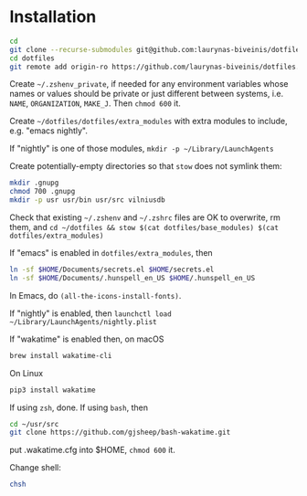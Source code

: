 # Installation

```zsh
cd
git clone --recurse-submodules git@github.com:laurynas-biveinis/dotfiles.git
cd dotfiles
git remote add origin-ro https://github.com/laurynas-biveinis/dotfiles.git
```

Create `~/.zshenv_private`, if needed for any environment variables whose names
or values should be private or just different between systems, i.e. `NAME`,
`ORGANIZATION`, `MAKE_J`. Then `chmod 600` it.

Create `~/dotfiles/dotfiles/extra_modules` with extra modules to include, e.g.
"emacs nightly".

If "nightly" is one of those modules, `mkdir -p ~/Library/LaunchAgents`

Create potentially-empty directories so that `stow` does not symlink them:

```zsh
mkdir .gnupg
chmod 700 .gnupg
mkdir -p usr usr/bin usr/src vilniusdb
```

Check that existing `~/.zshenv` and `~/.zshrc` files are OK to overwrite, rm
them, and
`cd ~/dotfiles && stow $(cat dotfiles/base_modules) $(cat dotfiles/extra_modules)`

If "emacs" is enabled in `dotfiles/extra_modules`, then

```zsh
ln -sf $HOME/Documents/secrets.el $HOME/secrets.el
ln -sf $HOME/Documents/.hunspell_en_US $HOME/.hunspell_en_US
```

In Emacs, do `(all-the-icons-install-fonts)`.

If "nightly" is enabled, then `launchctl load ~/Library/LaunchAgents/nightly.plist`

If "wakatime" is enabled then, on macOS

```zsh
brew install wakatime-cli
```

On Linux

```bash
pip3 install wakatime
```

If using `zsh`, done. If using `bash`, then

```bash
cd ~/usr/src
git clone https://github.com/gjsheep/bash-wakatime.git
```

put .wakatime.cfg into $HOME, `chmod 600` it.

Change shell:

```bash
chsh
```
